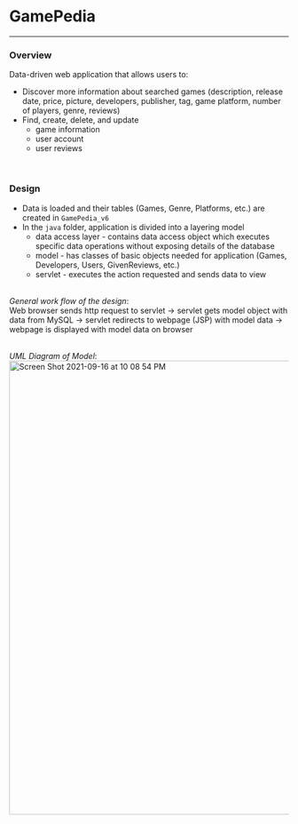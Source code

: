 # GamePedia
--------------

### Overview
Data-driven web application that allows users to:<br />
* Discover more information about searched games (description, release date, price, picture, developers, publisher, tag, game platform, number of players, genre, reviews)
* Find, create, delete, and update 
  * game information 
  * user account
  * user reviews
<br />

### Design
* Data is loaded and their tables (Games, Genre, Platforms, etc.) are created in ```GamePedia_v6```
* In the ```java``` folder, application is divided into a layering model
    * data access layer - contains data access object which executes specific data operations without exposing details of the database
    * model - has classes of basic objects needed for application (Games, Developers, Users, GivenReviews, etc.)
    * servlet - executes the action requested and sends data to view

<br /> *General work flow of the design*: <br />
Web browser sends http request to servlet &#8594; servlet gets model object with data from MySQL &#8594; servlet redirects to webpage (JSP) with model data &#8594; webpage is displayed with model data on browser<br />
 
<br /> *UML Diagram of Model*: <br /> 
<img width="817" alt="Screen Shot 2021-09-16 at 10 08 54 PM" src="https://user-images.githubusercontent.com/82434097/133727842-88dc9ed4-8010-475b-b4ec-86c79267357b.png">
